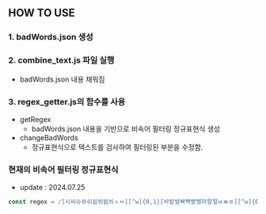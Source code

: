 ## HOW TO USE

### 1. badWords.json 생성

### 2. combine_text.js 파일 실행
- badWords.json 내용 채워짐

### 3. regex_getter.js의 함수를 사용
- getRegex
    - badWords.json 내용을 기반으로 비속어 필터링 정규표현식 생성
- changeBadWords
    - 정규표현식으로 텍스트를 검사하여 필터링된 부분을 수정함.

### 현재의 비속어 필터링 정규표현식
- update : 2024.07.25
```js
const regex = /[시씨슈쓔쉬쉽쒸쓉씌ㅅㅆ][^w]{0,1}[바발벌빠빡빨뻘파팔펄ㅂㅃㅍ][^w]{0,1}([놈년]|[새색샊섀섁섂세섹섺셰셱셲시쇆][^w]{0,1}[기끼키끠긔킈귀퀴뀌])?|[썅상씹쌍][^w]{0,1}([놈년]|[새색샊섀섁섂세섹섺셰셱셲시쇆][^w]{0,1}[기끼키끠긔킈귀퀴뀌])?|[병빙븅][^w]{0,1}[신싄씐씬][^w]{0,1}([놈년]|[새색샊섀섁섂세섹섺셰셱셲시쇆][^w]{0,1}[기끼키끠긔킈귀퀴뀌])?|[새색샊섀섁섂세섹섺셰셱셲시쇆][^w]{0,1}[기끼키끠긔킈귀퀴뀌]|[애에니][^w]{0,1}[미비]|[느][^w]{0,1}[금][^w]{0,1}[마]?|[좆좇졷좄좃좉졽]|[썅상씹쌍]|[놈년]/g;
```